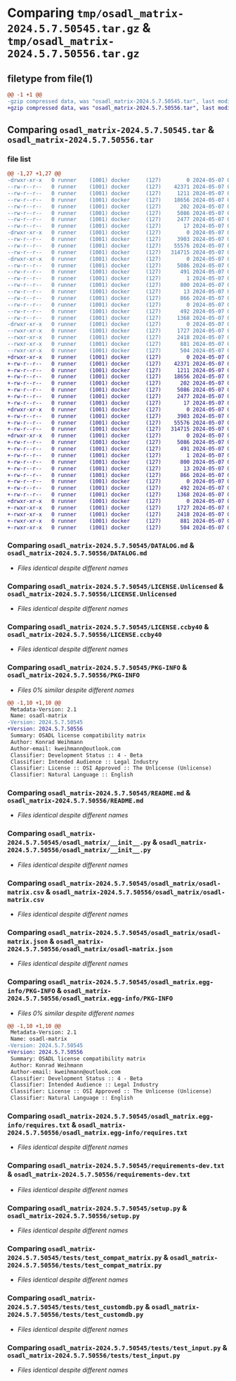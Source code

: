 # Comparing `tmp/osadl_matrix-2024.5.7.50545.tar.gz` & `tmp/osadl_matrix-2024.5.7.50556.tar.gz`

## filetype from file(1)

```diff
@@ -1 +1 @@
-gzip compressed data, was "osadl_matrix-2024.5.7.50545.tar", last modified: Tue May  7 05:25:50 2024, max compression
+gzip compressed data, was "osadl_matrix-2024.5.7.50556.tar", last modified: Tue May  7 05:26:00 2024, max compression
```

## Comparing `osadl_matrix-2024.5.7.50545.tar` & `osadl_matrix-2024.5.7.50556.tar`

### file list

```diff
@@ -1,27 +1,27 @@
-drwxr-xr-x   0 runner    (1001) docker     (127)        0 2024-05-07 05:25:50.173879 osadl_matrix-2024.5.7.50545/
--rw-r--r--   0 runner    (1001) docker     (127)    42371 2024-05-07 05:25:34.000000 osadl_matrix-2024.5.7.50545/DATALOG.md
--rw-r--r--   0 runner    (1001) docker     (127)     1211 2024-05-07 05:25:34.000000 osadl_matrix-2024.5.7.50545/LICENSE.Unlicensed
--rw-r--r--   0 runner    (1001) docker     (127)    18656 2024-05-07 05:25:34.000000 osadl_matrix-2024.5.7.50545/LICENSE.ccby40
--rw-r--r--   0 runner    (1001) docker     (127)      202 2024-05-07 05:25:34.000000 osadl_matrix-2024.5.7.50545/MANIFEST.in
--rw-r--r--   0 runner    (1001) docker     (127)     5086 2024-05-07 05:25:50.173879 osadl_matrix-2024.5.7.50545/PKG-INFO
--rw-r--r--   0 runner    (1001) docker     (127)     2477 2024-05-07 05:25:34.000000 osadl_matrix-2024.5.7.50545/README.md
--rw-r--r--   0 runner    (1001) docker     (127)       17 2024-05-07 05:25:34.000000 osadl_matrix-2024.5.7.50545/VERSION
-drwxr-xr-x   0 runner    (1001) docker     (127)        0 2024-05-07 05:25:50.165878 osadl_matrix-2024.5.7.50545/osadl_matrix/
--rw-r--r--   0 runner    (1001) docker     (127)     3903 2024-05-07 05:25:34.000000 osadl_matrix-2024.5.7.50545/osadl_matrix/__init__.py
--rw-r--r--   0 runner    (1001) docker     (127)    55576 2024-05-07 05:25:34.000000 osadl_matrix-2024.5.7.50545/osadl_matrix/osadl-matrix.csv
--rw-r--r--   0 runner    (1001) docker     (127)   314715 2024-05-07 05:25:34.000000 osadl_matrix-2024.5.7.50545/osadl_matrix/osadl-matrix.json
-drwxr-xr-x   0 runner    (1001) docker     (127)        0 2024-05-07 05:25:50.169878 osadl_matrix-2024.5.7.50545/osadl_matrix.egg-info/
--rw-r--r--   0 runner    (1001) docker     (127)     5086 2024-05-07 05:25:50.000000 osadl_matrix-2024.5.7.50545/osadl_matrix.egg-info/PKG-INFO
--rw-r--r--   0 runner    (1001) docker     (127)      491 2024-05-07 05:25:50.000000 osadl_matrix-2024.5.7.50545/osadl_matrix.egg-info/SOURCES.txt
--rw-r--r--   0 runner    (1001) docker     (127)        1 2024-05-07 05:25:50.000000 osadl_matrix-2024.5.7.50545/osadl_matrix.egg-info/dependency_links.txt
--rw-r--r--   0 runner    (1001) docker     (127)      800 2024-05-07 05:25:50.000000 osadl_matrix-2024.5.7.50545/osadl_matrix.egg-info/requires.txt
--rw-r--r--   0 runner    (1001) docker     (127)       13 2024-05-07 05:25:50.000000 osadl_matrix-2024.5.7.50545/osadl_matrix.egg-info/top_level.txt
--rw-r--r--   0 runner    (1001) docker     (127)      866 2024-05-07 05:25:34.000000 osadl_matrix-2024.5.7.50545/requirements-dev.txt
--rw-r--r--   0 runner    (1001) docker     (127)        0 2024-05-07 05:25:34.000000 osadl_matrix-2024.5.7.50545/requirements.txt
--rw-r--r--   0 runner    (1001) docker     (127)      492 2024-05-07 05:25:50.173879 osadl_matrix-2024.5.7.50545/setup.cfg
--rw-r--r--   0 runner    (1001) docker     (127)     1368 2024-05-07 05:25:34.000000 osadl_matrix-2024.5.7.50545/setup.py
-drwxr-xr-x   0 runner    (1001) docker     (127)        0 2024-05-07 05:25:50.169878 osadl_matrix-2024.5.7.50545/tests/
--rwxr-xr-x   0 runner    (1001) docker     (127)     1727 2024-05-07 05:25:34.000000 osadl_matrix-2024.5.7.50545/tests/test_compat_matrix.py
--rwxr-xr-x   0 runner    (1001) docker     (127)     2418 2024-05-07 05:25:34.000000 osadl_matrix-2024.5.7.50545/tests/test_customdb.py
--rwxr-xr-x   0 runner    (1001) docker     (127)      881 2024-05-07 05:25:34.000000 osadl_matrix-2024.5.7.50545/tests/test_input.py
--rwxr-xr-x   0 runner    (1001) docker     (127)      504 2024-05-07 05:25:34.000000 osadl_matrix-2024.5.7.50545/tests/test_licensing.py
+drwxr-xr-x   0 runner    (1001) docker     (127)        0 2024-05-07 05:26:00.953993 osadl_matrix-2024.5.7.50556/
+-rw-r--r--   0 runner    (1001) docker     (127)    42371 2024-05-07 05:25:34.000000 osadl_matrix-2024.5.7.50556/DATALOG.md
+-rw-r--r--   0 runner    (1001) docker     (127)     1211 2024-05-07 05:25:34.000000 osadl_matrix-2024.5.7.50556/LICENSE.Unlicensed
+-rw-r--r--   0 runner    (1001) docker     (127)    18656 2024-05-07 05:25:34.000000 osadl_matrix-2024.5.7.50556/LICENSE.ccby40
+-rw-r--r--   0 runner    (1001) docker     (127)      202 2024-05-07 05:25:34.000000 osadl_matrix-2024.5.7.50556/MANIFEST.in
+-rw-r--r--   0 runner    (1001) docker     (127)     5086 2024-05-07 05:26:00.953993 osadl_matrix-2024.5.7.50556/PKG-INFO
+-rw-r--r--   0 runner    (1001) docker     (127)     2477 2024-05-07 05:25:34.000000 osadl_matrix-2024.5.7.50556/README.md
+-rw-r--r--   0 runner    (1001) docker     (127)       17 2024-05-07 05:25:56.000000 osadl_matrix-2024.5.7.50556/VERSION
+drwxr-xr-x   0 runner    (1001) docker     (127)        0 2024-05-07 05:26:00.945993 osadl_matrix-2024.5.7.50556/osadl_matrix/
+-rw-r--r--   0 runner    (1001) docker     (127)     3903 2024-05-07 05:25:34.000000 osadl_matrix-2024.5.7.50556/osadl_matrix/__init__.py
+-rw-r--r--   0 runner    (1001) docker     (127)    55576 2024-05-07 05:25:34.000000 osadl_matrix-2024.5.7.50556/osadl_matrix/osadl-matrix.csv
+-rw-r--r--   0 runner    (1001) docker     (127)   314715 2024-05-07 05:25:34.000000 osadl_matrix-2024.5.7.50556/osadl_matrix/osadl-matrix.json
+drwxr-xr-x   0 runner    (1001) docker     (127)        0 2024-05-07 05:26:00.949993 osadl_matrix-2024.5.7.50556/osadl_matrix.egg-info/
+-rw-r--r--   0 runner    (1001) docker     (127)     5086 2024-05-07 05:26:00.000000 osadl_matrix-2024.5.7.50556/osadl_matrix.egg-info/PKG-INFO
+-rw-r--r--   0 runner    (1001) docker     (127)      491 2024-05-07 05:26:00.000000 osadl_matrix-2024.5.7.50556/osadl_matrix.egg-info/SOURCES.txt
+-rw-r--r--   0 runner    (1001) docker     (127)        1 2024-05-07 05:26:00.000000 osadl_matrix-2024.5.7.50556/osadl_matrix.egg-info/dependency_links.txt
+-rw-r--r--   0 runner    (1001) docker     (127)      800 2024-05-07 05:26:00.000000 osadl_matrix-2024.5.7.50556/osadl_matrix.egg-info/requires.txt
+-rw-r--r--   0 runner    (1001) docker     (127)       13 2024-05-07 05:26:00.000000 osadl_matrix-2024.5.7.50556/osadl_matrix.egg-info/top_level.txt
+-rw-r--r--   0 runner    (1001) docker     (127)      866 2024-05-07 05:25:34.000000 osadl_matrix-2024.5.7.50556/requirements-dev.txt
+-rw-r--r--   0 runner    (1001) docker     (127)        0 2024-05-07 05:25:34.000000 osadl_matrix-2024.5.7.50556/requirements.txt
+-rw-r--r--   0 runner    (1001) docker     (127)      492 2024-05-07 05:26:00.953993 osadl_matrix-2024.5.7.50556/setup.cfg
+-rw-r--r--   0 runner    (1001) docker     (127)     1368 2024-05-07 05:25:34.000000 osadl_matrix-2024.5.7.50556/setup.py
+drwxr-xr-x   0 runner    (1001) docker     (127)        0 2024-05-07 05:26:00.945993 osadl_matrix-2024.5.7.50556/tests/
+-rwxr-xr-x   0 runner    (1001) docker     (127)     1727 2024-05-07 05:25:34.000000 osadl_matrix-2024.5.7.50556/tests/test_compat_matrix.py
+-rwxr-xr-x   0 runner    (1001) docker     (127)     2418 2024-05-07 05:25:34.000000 osadl_matrix-2024.5.7.50556/tests/test_customdb.py
+-rwxr-xr-x   0 runner    (1001) docker     (127)      881 2024-05-07 05:25:34.000000 osadl_matrix-2024.5.7.50556/tests/test_input.py
+-rwxr-xr-x   0 runner    (1001) docker     (127)      504 2024-05-07 05:25:34.000000 osadl_matrix-2024.5.7.50556/tests/test_licensing.py
```

### Comparing `osadl_matrix-2024.5.7.50545/DATALOG.md` & `osadl_matrix-2024.5.7.50556/DATALOG.md`

 * *Files identical despite different names*

### Comparing `osadl_matrix-2024.5.7.50545/LICENSE.Unlicensed` & `osadl_matrix-2024.5.7.50556/LICENSE.Unlicensed`

 * *Files identical despite different names*

### Comparing `osadl_matrix-2024.5.7.50545/LICENSE.ccby40` & `osadl_matrix-2024.5.7.50556/LICENSE.ccby40`

 * *Files identical despite different names*

### Comparing `osadl_matrix-2024.5.7.50545/PKG-INFO` & `osadl_matrix-2024.5.7.50556/PKG-INFO`

 * *Files 0% similar despite different names*

```diff
@@ -1,10 +1,10 @@
 Metadata-Version: 2.1
 Name: osadl-matrix
-Version: 2024.5.7.50545
+Version: 2024.5.7.50556
 Summary: OSADL license compatibility matrix
 Author: Konrad Weihmann
 Author-email: kweihmann@outlook.com
 Classifier: Development Status :: 4 - Beta
 Classifier: Intended Audience :: Legal Industry
 Classifier: License :: OSI Approved :: The Unlicense (Unlicense)
 Classifier: Natural Language :: English
```

### Comparing `osadl_matrix-2024.5.7.50545/README.md` & `osadl_matrix-2024.5.7.50556/README.md`

 * *Files identical despite different names*

### Comparing `osadl_matrix-2024.5.7.50545/osadl_matrix/__init__.py` & `osadl_matrix-2024.5.7.50556/osadl_matrix/__init__.py`

 * *Files identical despite different names*

### Comparing `osadl_matrix-2024.5.7.50545/osadl_matrix/osadl-matrix.csv` & `osadl_matrix-2024.5.7.50556/osadl_matrix/osadl-matrix.csv`

 * *Files identical despite different names*

### Comparing `osadl_matrix-2024.5.7.50545/osadl_matrix/osadl-matrix.json` & `osadl_matrix-2024.5.7.50556/osadl_matrix/osadl-matrix.json`

 * *Files identical despite different names*

### Comparing `osadl_matrix-2024.5.7.50545/osadl_matrix.egg-info/PKG-INFO` & `osadl_matrix-2024.5.7.50556/osadl_matrix.egg-info/PKG-INFO`

 * *Files 0% similar despite different names*

```diff
@@ -1,10 +1,10 @@
 Metadata-Version: 2.1
 Name: osadl-matrix
-Version: 2024.5.7.50545
+Version: 2024.5.7.50556
 Summary: OSADL license compatibility matrix
 Author: Konrad Weihmann
 Author-email: kweihmann@outlook.com
 Classifier: Development Status :: 4 - Beta
 Classifier: Intended Audience :: Legal Industry
 Classifier: License :: OSI Approved :: The Unlicense (Unlicense)
 Classifier: Natural Language :: English
```

### Comparing `osadl_matrix-2024.5.7.50545/osadl_matrix.egg-info/requires.txt` & `osadl_matrix-2024.5.7.50556/osadl_matrix.egg-info/requires.txt`

 * *Files identical despite different names*

### Comparing `osadl_matrix-2024.5.7.50545/requirements-dev.txt` & `osadl_matrix-2024.5.7.50556/requirements-dev.txt`

 * *Files identical despite different names*

### Comparing `osadl_matrix-2024.5.7.50545/setup.py` & `osadl_matrix-2024.5.7.50556/setup.py`

 * *Files identical despite different names*

### Comparing `osadl_matrix-2024.5.7.50545/tests/test_compat_matrix.py` & `osadl_matrix-2024.5.7.50556/tests/test_compat_matrix.py`

 * *Files identical despite different names*

### Comparing `osadl_matrix-2024.5.7.50545/tests/test_customdb.py` & `osadl_matrix-2024.5.7.50556/tests/test_customdb.py`

 * *Files identical despite different names*

### Comparing `osadl_matrix-2024.5.7.50545/tests/test_input.py` & `osadl_matrix-2024.5.7.50556/tests/test_input.py`

 * *Files identical despite different names*


